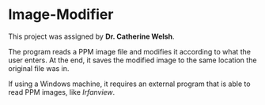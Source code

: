 # Image-Modifier
This project was assigned by __Dr. Catherine Welsh__. 

The program reads a PPM image file and modifies it according to what the user enters. 
At the end, it saves the modified image to the same location the original file was in. 

If using a Windows machine, it requires an external program that is able to read PPM images, like _Irfanview_. 
